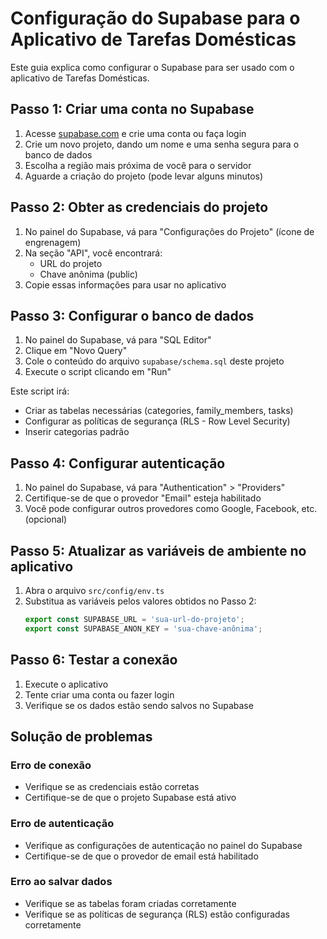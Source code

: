 # Configuração do Supabase para o Aplicativo de Tarefas Domésticas

Este guia explica como configurar o Supabase para ser usado com o aplicativo de Tarefas Domésticas.

## Passo 1: Criar uma conta no Supabase

1. Acesse [supabase.com](https://supabase.com/) e crie uma conta ou faça login
2. Crie um novo projeto, dando um nome e uma senha segura para o banco de dados
3. Escolha a região mais próxima de você para o servidor
4. Aguarde a criação do projeto (pode levar alguns minutos)

## Passo 2: Obter as credenciais do projeto

1. No painel do Supabase, vá para "Configurações do Projeto" (ícone de engrenagem)
2. Na seção "API", você encontrará:
   - URL do projeto
   - Chave anônima (public)
3. Copie essas informações para usar no aplicativo

## Passo 3: Configurar o banco de dados

1. No painel do Supabase, vá para "SQL Editor"
2. Clique em "Novo Query"
3. Cole o conteúdo do arquivo `supabase/schema.sql` deste projeto
4. Execute o script clicando em "Run"

Este script irá:
- Criar as tabelas necessárias (categories, family_members, tasks)
- Configurar as políticas de segurança (RLS - Row Level Security)
- Inserir categorias padrão

## Passo 4: Configurar autenticação

1. No painel do Supabase, vá para "Authentication" > "Providers"
2. Certifique-se de que o provedor "Email" esteja habilitado
3. Você pode configurar outros provedores como Google, Facebook, etc. (opcional)

## Passo 5: Atualizar as variáveis de ambiente no aplicativo

1. Abra o arquivo `src/config/env.ts`
2. Substitua as variáveis pelos valores obtidos no Passo 2:
   ```typescript
   export const SUPABASE_URL = 'sua-url-do-projeto';
   export const SUPABASE_ANON_KEY = 'sua-chave-anônima';
   ```

## Passo 6: Testar a conexão

1. Execute o aplicativo
2. Tente criar uma conta ou fazer login
3. Verifique se os dados estão sendo salvos no Supabase

## Solução de problemas

### Erro de conexão
- Verifique se as credenciais estão corretas
- Certifique-se de que o projeto Supabase está ativo

### Erro de autenticação
- Verifique as configurações de autenticação no painel do Supabase
- Certifique-se de que o provedor de email está habilitado

### Erro ao salvar dados
- Verifique se as tabelas foram criadas corretamente
- Verifique se as políticas de segurança (RLS) estão configuradas corretamente